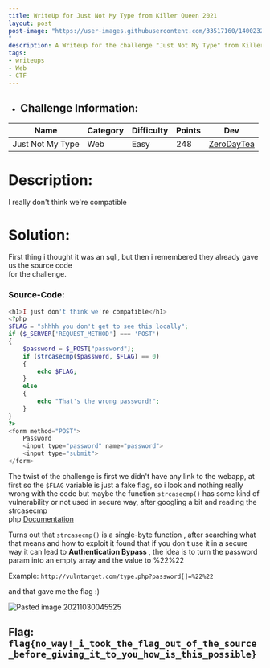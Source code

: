 ```yaml
---
title: WriteUp for Just Not My Type from Killer Queen 2021
layout: post
post-image: "https://user-images.githubusercontent.com/33517160/140023283-c2890a86-2539-45ea-869e-b11140f8acde.png
"
description: A Writeup for the challenge "Just Not My Type" from Killer Queen CTF 2021.
tags:
- writeups
- Web
- CTF
---
```



[ZeroDayTea]: https://twitter.com/ZeroDayTea

- ## Challenge Information:

| Name             | Category | Difficulty | Points | Dev        |
|------------------|----------|------------|--------|------------|
| Just Not My Type | Web      | Easy       | 248    |[ZeroDayTea]|


# Description: 
I really don't think we're compatible


# Solution:
First thing i thought it was an sqli, but then i remembered they already gave us the source code<br> for the challenge.

### Source-Code:

```php
<h1>I just don't think we're compatible</h1>
<?php
$FLAG = "shhhh you don't get to see this locally";
if ($_SERVER['REQUEST_METHOD'] === 'POST') 
{
    $password = $_POST["password"];
    if (strcasecmp($password, $FLAG) == 0) 
    {
        echo $FLAG;
    } 
    else 
    {
        echo "That's the wrong password!";
    }
}
?>
<form method="POST">
    Password
    <input type="password" name="password">
    <input type="submit">
</form>
```

The twist of the challenge is first we didn't have any link to the webapp, at first 
so the `$FLAG` variable is just a fake flag, so i look and nothing really wrong with 
the code but maybe the function `strcasecmp()` has some kind of vulnerability 
or not used in secure way, after googling a bit and reading the strcasecmp   
php [Documentation](https://www.php.net/manual/en/function.strcasecmp.php)

Turns out that `strcasecmp()` is a single-byte function , after searching what that 
means and how to exploit it found that if you don't use it in a secure way it can lead
to **Authentication Bypass** , the idea is to turn the password param into an empty array and the value to %22%22

Example: `http://vulntarget.com/type.php?password[]=%22%22`

and that gave me the flag :) 

![Pasted image 20211030045525](https://user-images.githubusercontent.com/33517160/139555131-39686fe2-8548-404a-a845-9aa5e97af02b.png)

## Flag: **`flag{no_way!_i_took_the_flag_out_of_the_source_before_giving_it_to_you_how_is_this_possible}`**
